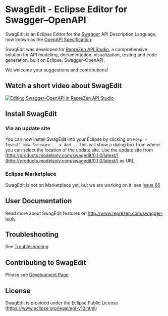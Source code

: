 # SwagEdit - Eclipse Editor for Swagger–OpenAPI

SwagEdit is an Eclipse Editor for the [Swagger](http://swagger.io) API Description Language, now known as the [OpenAPI Specification](http://openapis.org).

SwagEdit was developed for [RepreZen API Studio](http://reprezen.com/swagger-tools), a comprehensive solution for API modeling, documentation, visualization, testing and code generation, built on Eclipse. Swagger–OpenAPI.

We welcome your suggestions and contributions!

## Watch a short video about SwagEdit
[![Editing Swagger-OpenAPI in RepreZen API Studio](http://img.youtube.com/vi/KX_tHp_KQkE/0.jpg)](https://www.youtube.com/watch?v=KX_tHp_KQkE)

## Install SwagEdit
### Via an update site 
You can now install SwagEdit into your Eclipse by clicking on `Help > Install New Software... > Add...`
This will show a dialog box from where you can select the location of the update site.
Use the update site from [http://products.modelsolv.com/swagedit/0.1.0/latest/](http://products.modelsolv.com/swagedit/0.1.0/latest/) as URL.

### Eclipse Marketplace
SwagEdit is not on Marketplace yet, but we are working on it, see [issue 65](https://github.com/RepreZen/SwagEdit/issues/65)

## User Documentation
Read more about SwagEdit features on http://www.reprezen.com/swagger-tools

## Troubleshooting
See [Troubleshooting](https://github.com/RepreZen/SwagEdit/blob/master/TROUBLESHOOTING.md)

## Contributing to SwagEdit
Please see [Development Page](https://github.com/RepreZen/SwagEdit/blob/master/DEVELOPERS_GUIDE.md)

## License
SwagEdit is provided under the Eclipse Public License (https://www.eclipse.org/legal/epl-v10.html)

